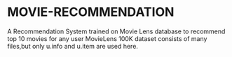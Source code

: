 # MOVIE-RECOMMENDATION
A Recommendation System trained on Movie Lens database to recommend top 10 movies for any user
MovieLens 100K dataset consists of many files,but only u.info and u.item are used here.